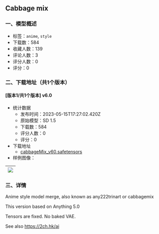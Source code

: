 ## Cabbage mix
### 一、模型概述

- 标签：`anime`, `style`
- 下载数：584
- 收藏人数：139
- 评论人数：3
- 评分人数：0
- 评分：0

### 二、下载地址（共1个版本）

#### [版本1/共1个版本] v6.0

- 统计数据
  - 发布时间：2023-05-15T17:27:02.420Z
  - 原始模型：SD 1.5
  - 下载数：584
  - 评分人数：0
  - 评分：0
- 下载地址
  - [cabbageMix_v60.safetensors](https://civitai.com/api/download/models/71536)
- 样例图像：

| <img src="https://image.civitai.com/xG1nkqKTMzGDvpLrqFT7WA/b394fae7-7e57-4d07-958c-af0cfd7ea828/width=450/799302.jpeg" /> |
| ---- |


### 三、详情
<p>Anime style model merge, also known as any222trinart or cabbagemix</p><p>This version based on Anything 5.0</p><p>Tensors are fixed. No baked VAE. </p><p>See also <a target="_blank" rel="ugc" href="https://2ch.hk/ai">https://2ch.hk/ai</a></p>